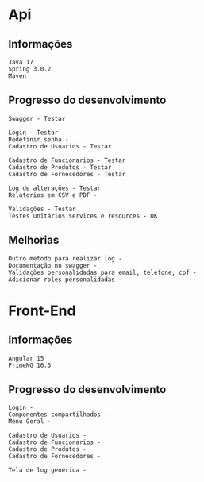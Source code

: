 # Api
## Informações
    Java 17
    Spring 3.0.2
    Maven

## Progresso do desenvolvimento
    Swagger - Testar    

    Login - Testar
    Redefinir senha -
    Cadastro de Usuarios - Testar
    
    Cadastro de Funcionarios - Testar 
    Cadastro de Produtos - Testar
    Cadastro de Fornecedores - Testar

    Log de alterações - Testar
    Relatorios em CSV e PDF -  

    Validações - Testar 
    Testes unitários services e resources - OK

## Melhorias
    Outro metodo para realizar log - 
    Documentação no swagger - 
    Validações personalidadas para email, telefone, cpf - 
    Adicionar roles personalidadas - 

# Front-End


## Informações
    Angular 15
    PrimeNG 16.3

## Progresso do desenvolvimento
    Login -
    Componentes compartilhados -
    Menu Geral - 
    
    Cadastro de Usuarios - 
    Cadastro de Funcionarios -  
    Cadastro de Produtos - 
    Cadastro de Fornecedores -

    Tela de log genérica - 